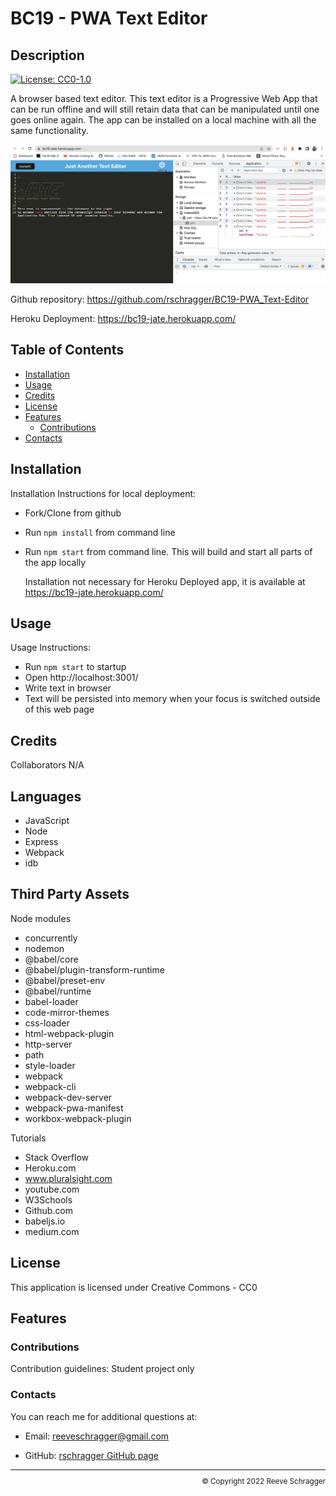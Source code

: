 # BC19 - PWA Text Editor

  ## Description
  
  [![License: CC0-1.0](https://img.shields.io/badge/License-CC0_1.0-lightgrey.svg)](http://creativecommons.org/publicdomain/zero/1.0/)
  
  A browser based text editor. This text editor is a Progressive Web App that can be run offline and will still retain data that can be manipulated until one goes online again. The app can be installed on a local machine with all the same functionality.

![Screenshot](instructions/Screen%20Shot%202022-10-01%20at%205.31.28%20pm.png)

  Github repository: https://github.com/rschragger/BC19-PWA_Text-Editor

  Heroku Deployment: https://bc19-jate.herokuapp.com/
  
  ## Table of Contents
  
  - [Installation](#installation)
  - [Usage](#usage)
  - [Credits](#credits)
  - [License](#license)
  - [Features](#features)
      - [Contributions](#contributions)
  - [Contacts](#contacts)
  
  ## Installation
   
  Installation Instructions for local deployment:
  - Fork/Clone from github
  - Run `npm install` from command line
- Run `npm start` from command line. This will build and start all parts of the app locally
  </p>

  Installation not necessary for Heroku Deployed app, it is available at https://bc19-jate.herokuapp.com/

## Usage 
  Usage Instructions:
- Run `npm start` to startup
- Open http://localhost:3001/
-  Write text in browser
- Text will be persisted into memory when your focus is switched outside of this web page
</p>

## Credits
   
  Collaborators N/A
</p>

## Languages
- JavaScript
- Node
- Express
- Webpack
- idb
</p>
  
## Third Party Assets 
  Node modules
  - concurrently
  - nodemon
  - @babel/core
 - @babel/plugin-transform-runtime
  - @babel/preset-env
  - @babel/runtime
  - babel-loader
  - code-mirror-themes
  - css-loader
  - html-webpack-plugin
  - http-server
  - path
  - style-loader
  - webpack
  - webpack-cli
  - webpack-dev-server
  - webpack-pwa-manifest
  - workbox-webpack-plugin
  
  Tutorials
  - Stack Overflow
  - Heroku.com
  - www.pluralsight.com
  - youtube.com
  - W3Schools
  - Github.com
  - babeljs.io
  - medium.com

  </p>

## License
   
  This application is licensed under Creative Commons - CC0
  </p>

## Features
</p>

### Contributions
   
  Contribution guidelines: Student project only
   
  
  ### Contacts
   
  You can reach me for additional questions at:
  - Email: [reeveschragger@gmail.com](mailto:reeveschragger@gmail.com)

  - GitHub: [rschragger GitHub page](https://github.com/rschragger)

  
  <div class="footer" style="text-align:right; font-size:smaller"><hr>
  &copy; Copyright 2022 Reeve Schragger
</div>  